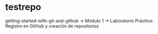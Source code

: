 # testrepo
getting-started-with-git-and-github -> Módulo 1 -> Laboratorio Práctico: Registro en GitHub y creación de repositorios
